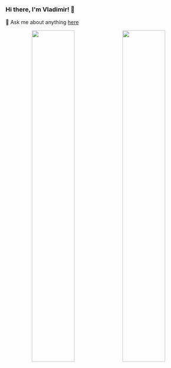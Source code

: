 ### Hi there, I'm Vladimir! 👋

💬 Ask me about anything [here](https://github.com/cageyv/cageyv/issues)


<p align="center">
  <img width="48%" src="https://github-readme-stats.vercel.app/api?username=cageyv&show_icons=true&theme=tokyonight" />
  <img width="48%" src="https://github-readme-streak-stats.herokuapp.com/?user=cageyv&theme=tokyonight" />
</p>

<!--
**cageyv/cageyv** is a ✨ _special_ ✨ repository because its `README.md` (this file) appears on your GitHub profile.

Here are some ideas to get you started:

- 🔭 I’m currently working on ...
- 🌱 I’m currently learning ...
- 👯 I’m looking to collaborate on ...
- 🤔 I’m looking for help with ...
- 💬 Ask me about ...
- 📫 How to reach me: ...
- 😄 Pronouns: ...
- ⚡ Fun fact: ...
-->
